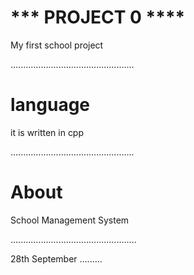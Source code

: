 
# *** PROJECT 0 ****

My first school project

.................................................
# language
it is written in cpp

.................................................
# About 

School Management System

..................................................

28th September
.........